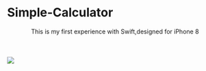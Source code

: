 # Simple-Calculator 
<center> This is my first experience with Swift,designed for iPhone 8   </center>
</br></br></br>
<img src="http://downloadcenter.pariazar.ir/other/Cal.gif" />
